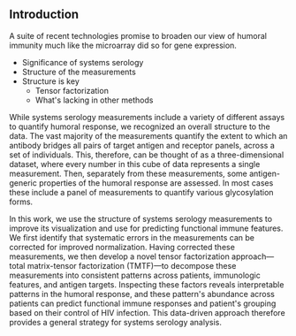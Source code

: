 ## Introduction

A suite of recent technologies promise to broaden our view of humoral immunity much like the microarray did so for gene expression.

- Significance of systems serology
- Structure of the measurements
- Structure is key
    - Tensor factorization
    - What's lacking in other methods

While systems serology measurements include a variety of different assays to quantify humoral response, we recognized an overall structure to the data. The vast majority of the measurements quantify the extent to which an antibody bridges all pairs of target antigen and receptor panels, across a set of individuals. This, therefore, can be thought of as a three-dimensional dataset, where every number in this cube of data represents a single measurement. Then, separately from these measurements, some antigen-generic properties of the humoral response are assessed. In most cases these include a panel of measurements to quantify various glycosylation forms.







In this work, we use the structure of systems serology measurements to improve its visualization and use for predicting functional immune features. We first identify that systematic errors in the measurements can be corrected for improved normalization. Having corrected these measurements, we then develop a novel tensor factorization approach—total matrix-tensor factorization (TMTF)—to decompose these measurements into consistent patterns across patients, immunologic features, and antigen targets. Inspecting these factors reveals interpretable patterns in the humoral response, and these pattern's abundance across patients can predict functional immune responses and patient's grouping based on their control of HIV infection. This data-driven approach therefore provides a general strategy for systems serology analysis.
